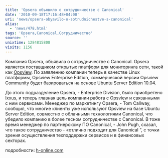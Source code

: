 ```yaml
---
title: 'Opsera объявило о сотрудничестве с Canonical'
date: '2010-09-18T17:16:48+04:00'
uri: 'news/opsera-obyavilo-o-sotrudnichestve-s-canonical'
alias: 
  - 'news/478.html'
tags: 'Opsera,Canonical,Сотрудничество'
source: ''
unixtime: 1284815808
visits: 1156
---
```

Компания Opsera, объявила о сотрудничестве с  Canonical. Opsera  является поставщиком открытых платформ для мониторинга сети, такой как [Opsview](http://opsview.com/). По заявлению компании теперь в качестве Linux платформы, Opsview Enterprise Edition, коммерческой версии Opsview Community будет базироваться на основе Ubuntu Server Edition 10.04.

До этого подразделение Opsera, -  Enterprise Division,  было приобретено Ixxus, и теперь главная цель компании работа с Opsview и связанными с ним сервисами. Менеджер по маркетингу Opsera, - Tom Callway, сообщил, что  многие клиенты уже используют Opsview на базе Ubuntu Server Edition, совместно с облачными технологиями Canonical, что убедило компанию  в более тесном сотрудничестве с Canonical. В тоже время менеджер по партнерскому ПО Canonical, - John Pugh, сказал, что такое сотрудничество - «отлично подходит для Canonical ”, с точки зрения осуществления техподдержки сервисов  и в финансовых секторах.

подробности: [h-online.com](http://www.h-online.com/open/news/item/Opsera-teams-up-with-Canonical-for-Opsview-on-Ubuntu-1080061.html)
